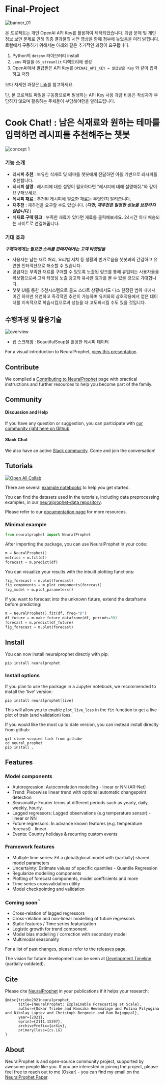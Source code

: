 # Final-Project

![banner_01](https://github.com/choiimingue/Final-Project/assets/122662827/31aad895-5b67-4a86-b2d6-e723f286ae47)

본 프로젝트는 개인 OpenAI API Key를 활용하여 제작되었습니다. 
과금 문제 및 개인 정보 보안 문제로 인해 최종 결과물의 시연 영상을 함께 첨부해 놓았음을 미리 밝힙니다. 
로컬에서 구동하기 위해서는 아래와 같은 추가적인 과정이 요구됩니다.
1. Python의 `dotenv` 라이브러리 install
2. `.env` 파일을 `05_streamlit` 디렉토리에 생성
3. OpenAI에서 발급받은 API Key를 `OPENAI_API_KEY = 발급받은 Key` 와 같이 입력하고 저장

보다 자세한 과정은 [link](https://blog.gilbok.com/how-to-use-dot-env-in-python/)를 참고하세요.

단, 본 프로젝트 파일을 구동함으로써 발생하는 API Key 사용 과금 비용은 작성자가 부담하지 않으며 활용하는 주체들이 부담해야함을 알려드립니다.

# Cook Chat! : 남은 식재료와 원하는 테마를 입력하면 레시피를 추천해주는 챗봇
![concept 1](https://github.com/choiimingue/Final-Project/assets/122662827/ae27e36c-1a30-4b7e-839c-2a1dc6574358)

### 기능 소개
- **레시피 추천** : 보유한 식재료 및 테마를 챗봇에게 전달하면 이를 기반으로 레시피를 추천합니다.
- **레시피 설명** : 레시피에 대한 설명이 필요하다면 "레시피에 대해 설명해줘."와 같이 요구해보세요. 
- **레시피 재료** : 추천된 레시피에 필요한 재료는 무엇인지 알려줍니다.
- **재추천** : 재추천을 요구할 수도 있습니다. (***다만, 재추천은 일정한 성능을 보장하지 않습니다.***)
- **식재료 구매 링크** : 부족한 재료가 있다면 재료를 클릭해보세요. 24시간 이내 배송되는 사이트로 연결해줍니다.

### 기대 효과

***구매자에게는 필요한 소비를 판매자에게는 고객 타켓팅을***

- 사용자는 남는 재료 처리, 요리법 서치 등 생활의 번거로움을 챗봇과의 간결하고 유연한 인터랙션으로 해소할 수 있습니다.
- 공급자는 부족한 재료를 구매할 수 있도록 노출된 링크를 통해 유입되는 사용자들을 확보함으로써 고객 타겟팅 노출 광고와 유사한 효과를 볼 수 있을 것으로 기대합니다.
- 챗봇 UI를 통한 추천시스템으로 콜드 스타트 상황에서도 다소 한정된 범위 내에서 이긴 하지만 유연하고 즉각적인 추천이 가능하며 유저와의 상호작용에서 얻은 데이터를 지속적으로 학습시킴으로써 성능을 더 고도화시킬 수도 있을 것입니다.

## 수행과정 및 활용기술
![overview](https://github.com/choiimingue/Final-Project/assets/122662827/3da147fb-29b7-43b1-bcf8-dfe42ca2aed6)
- 웹 스크래핑 : BeautifulSoup을 활용한 레시피 데이터

For a visual introduction to NeuralProphet, [view this presentation](notes/NeuralProphet_Introduction.pdf).

## Contribute
We compiled a [Contributing to NeuralProphet](CONTRIBUTING.md) page with practical instructions and further resources to help you become part of the family. 

## Community
#### Discussion and Help
If you have any question or suggestion, you can participate with [our community right here on Github](https://github.com/ourownstory/neural_prophet/discussions)

#### Slack Chat
We also have an active [Slack community](https://join.slack.com/t/neuralprophet/shared_invite/zt-sgme2rw3-3dCH3YJ_wgg01IXHoYaeCg). Come and join the conversation!

## Tutorials
[![Open All Collab](https://colab.research.google.com/assets/colab-badge.svg)](https://colab.research.google.com/github/ourownstory/neural_prophet)

There are several [example notebooks](docs/source/tutorials) to help you get started. 

You can find the datasets used in the tutorials, including data preprocessing examples, in our [neuralprophet-data repository](https://github.com/ourownstory/neuralprophet-data).

Please refer to our [documentation page](https://neuralprophet.com) for more resources.

### Minimal example
```python
from neuralprophet import NeuralProphet
```
After importing the package, you can use NeuralProphet in your code:
```python
m = NeuralProphet()
metrics = m.fit(df)
forecast = m.predict(df)
```
You can visualize your results with the inbuilt plotting functions:
```python
fig_forecast = m.plot(forecast)
fig_components = m.plot_components(forecast)
fig_model = m.plot_parameters()
```
If you want to forecast into the unknown future, extend the dataframe before predicting:
```python
m = NeuralProphet().fit(df, freq="D")
df_future = m.make_future_dataframe(df, periods=30)
forecast = m.predict(df_future)
fig_forecast = m.plot(forecast)
```
## Install
You can now install neuralprophet directly with pip:
```shell
pip install neuralprophet
```

### Install options

If you plan to use the package in a Jupyter notebook, we recommended to install the 'live' version:
```shell
pip install neuralprophet[live]
```
This will allow you to enable `plot_live_loss` in the `fit` function to get a live plot of train (and validation) loss.

If you would like the most up to date version, you can instead install direclty from github:
```shell
git clone <copied link from github>
cd neural_prophet
pip install .
```

## Features
### Model components
* Autoregression: Autocorrelation modelling - linear or NN (AR-Net)
* Trend: Piecewise linear trend with optional automatic changepoint detection
* Seasonality: Fourier terms at different periods such as yearly, daily, weekly, hourly.
* Lagged regressors: Lagged observations (e.g temperature sensor) - linear or NN
* Future regressors: In advance known features (e.g. temperature forecast) - linear
* Events: Country holidays & recurring custom events


### Framework features
* Multiple time series: Fit a global/glocal model with (partially) shared model parameters
* Uncertainty: Estimate values of specific quantiles - Quantile Regression
* Regularize modelling components
* Plotting of forecast components, model coefficients and more
* Time series crossvalidation utility
* Model checkpointing and validation


### Coming soon<sup>:tm:</sup>

* Cross-relation of lagged regressors
* Cross-relation and non-linear modelling of future regressors
* Static features / Time series featurization
* Logistic growth for trend component.
* Model bias modelling / correction with secondary model
* Multimodal seasonality

For a list of past changes, please refer to the [releases page](https://github.com/ourownstory/neural_prophet/releases).

The vision for future development can be seen at [Development Timeline](notes/development_timeline.md) (partially outdated).

## Cite
Please cite [NeuralProphet](https://arxiv.org/abs/2111.15397) in your publications if it helps your research:
```
@misc{triebe2021neuralprophet,
      title={NeuralProphet: Explainable Forecasting at Scale}, 
      author={Oskar Triebe and Hansika Hewamalage and Polina Pilyugina and Nikolay Laptev and Christoph Bergmeir and Ram Rajagopal},
      year={2021},
      eprint={2111.15397},
      archivePrefix={arXiv},
      primaryClass={cs.LG}
}
```

## About
NeuralProphet is and open-source community project, supported by awesome people like you. 
If you are interested in joining the project, please feel free to reach out to me (Oskar) - you can find my email on the [NeuralProphet Paper](https://arxiv.org/abs/2111.15397).
